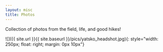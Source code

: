 ```yaml
---
layout: misc
title: Photos
---
```


Collection of photos from the field, life, and good hikes! 

![]({{ site.url }}{{ site.baseurl }}/pics/yatsko_headshot.jpg){: style="width: 250px; float: right; margin: 0px 10px"}

